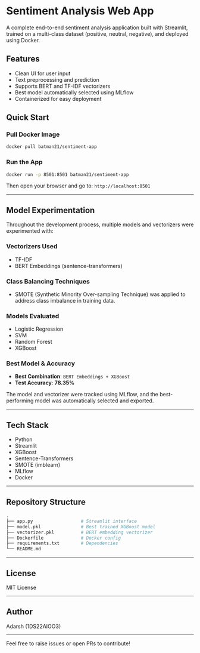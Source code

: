 # Sentiment Analysis Web App

A complete end-to-end sentiment analysis application built with Streamlit, trained on a multi-class dataset (positive, neutral, negative), and deployed using Docker.

## Features

* Clean UI for user input
* Text preprocessing and prediction
* Supports BERT and TF-IDF vectorizers
* Best model automatically selected using MLflow
* Containerized for easy deployment

## Quick Start

### Pull Docker Image

```bash
docker pull batman21/sentiment-app
```

### Run the App

```bash
docker run -p 8501:8501 batman21/sentiment-app
```

Then open your browser and go to: `http://localhost:8501`

---

## Model Experimentation

Throughout the development process, multiple models and vectorizers were experimented with:

### Vectorizers Used

* TF-IDF
* BERT Embeddings (sentence-transformers)

### Class Balancing Techniques

* SMOTE (Synthetic Minority Over-sampling Technique) was applied to address class imbalance in training data.

### Models Evaluated

* Logistic Regression
* SVM
* Random Forest
* XGBoost

### Best Model & Accuracy

* **Best Combination**: `BERT Embeddings + XGBoost`
* **Test Accuracy**: **78.35%**

The model and vectorizer were tracked using MLflow, and the best-performing model was automatically selected and exported.

---

## Tech Stack

* Python
* Streamlit
* XGBoost
* Sentence-Transformers
* SMOTE (imblearn)
* MLflow
* Docker

---

## Repository Structure

```bash
.
├── app.py                  # Streamlit interface
├── model.pkl               # Best trained XGBoost model
├── vectorizer.pkl          # BERT embedding vectorizer
├── Dockerfile              # Docker config
├── requirements.txt        # Dependencies
└── README.md
```

---

## License

MIT License

---

## Author

Adarsh (1DS22AIOO3)

---

Feel free to raise issues or open PRs to contribute!
